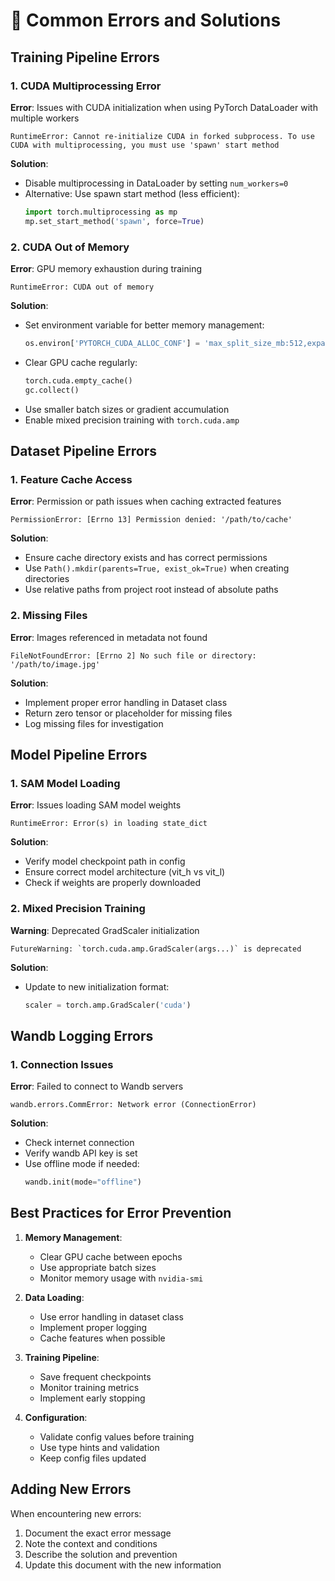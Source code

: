 # 🔧 Common Errors and Solutions

## Training Pipeline Errors

### 1. CUDA Multiprocessing Error
**Error**: Issues with CUDA initialization when using PyTorch DataLoader with multiple workers
```
RuntimeError: Cannot re-initialize CUDA in forked subprocess. To use CUDA with multiprocessing, you must use 'spawn' start method
```
**Solution**: 
- Disable multiprocessing in DataLoader by setting `num_workers=0`
- Alternative: Use spawn start method (less efficient):
  ```python
  import torch.multiprocessing as mp
  mp.set_start_method('spawn', force=True)
  ```

### 2. CUDA Out of Memory
**Error**: GPU memory exhaustion during training
```
RuntimeError: CUDA out of memory
```
**Solution**:
- Set environment variable for better memory management:
  ```python
  os.environ['PYTORCH_CUDA_ALLOC_CONF'] = 'max_split_size_mb:512,expandable_segments:True'
  ```
- Clear GPU cache regularly:
  ```python
  torch.cuda.empty_cache()
  gc.collect()
  ```
- Use smaller batch sizes or gradient accumulation
- Enable mixed precision training with `torch.cuda.amp`

## Dataset Pipeline Errors

### 1. Feature Cache Access
**Error**: Permission or path issues when caching extracted features
```
PermissionError: [Errno 13] Permission denied: '/path/to/cache'
```
**Solution**:
- Ensure cache directory exists and has correct permissions
- Use `Path().mkdir(parents=True, exist_ok=True)` when creating directories
- Use relative paths from project root instead of absolute paths

### 2. Missing Files
**Error**: Images referenced in metadata not found
```
FileNotFoundError: [Errno 2] No such file or directory: '/path/to/image.jpg'
```
**Solution**:
- Implement proper error handling in Dataset class
- Return zero tensor or placeholder for missing files
- Log missing files for investigation

## Model Pipeline Errors

### 1. SAM Model Loading
**Error**: Issues loading SAM model weights
```
RuntimeError: Error(s) in loading state_dict
```
**Solution**:
- Verify model checkpoint path in config
- Ensure correct model architecture (vit_h vs vit_l)
- Check if weights are properly downloaded

### 2. Mixed Precision Training
**Warning**: Deprecated GradScaler initialization
```
FutureWarning: `torch.cuda.amp.GradScaler(args...)` is deprecated
```
**Solution**:
- Update to new initialization format:
  ```python
  scaler = torch.amp.GradScaler('cuda')
  ```

## Wandb Logging Errors

### 1. Connection Issues
**Error**: Failed to connect to Wandb servers
```
wandb.errors.CommError: Network error (ConnectionError)
```
**Solution**:
- Check internet connection
- Verify wandb API key is set
- Use offline mode if needed:
  ```python
  wandb.init(mode="offline")
  ```

## Best Practices for Error Prevention

1. **Memory Management**:
   - Clear GPU cache between epochs
   - Use appropriate batch sizes
   - Monitor memory usage with `nvidia-smi`

2. **Data Loading**:
   - Use error handling in dataset class
   - Implement proper logging
   - Cache features when possible

3. **Training Pipeline**:
   - Save frequent checkpoints
   - Monitor training metrics
   - Implement early stopping

4. **Configuration**:
   - Validate config values before training
   - Use type hints and validation
   - Keep config files updated

## Adding New Errors

When encountering new errors:
1. Document the exact error message
2. Note the context and conditions
3. Describe the solution and prevention
4. Update this document with the new information 